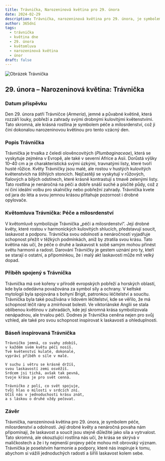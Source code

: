```yaml
---
title: Trávnička, Narozeninová květina pro 29. února
date: 2024-02-29
description: Trávnička, narozeninová květina pro 29. února, je symbolem Péče a milosrdenství. Objevte její jedinečný význam, fascinující příběhy a poezii, která oslavuje její krásu.
author: 365dní
tags:
  - trávnička
  - květina dne
  - 29. února
  - květomluva
  - narozeninová květina
  - únor
draft: false
---
```


![Obrázek Trávnička](https://cdn.pixabay.com/photo/2019/05/02/18/43/thrift-4174262_640.jpg#center)


## 29. února – Narozeninová květina: Trávnička

### Datum příspěvku

Den 29. února patří Trávničce (_Armeria_), jemné a půvabné květině, která rozzáří louky, pobřeží a zahrady svými drobnými kulovitými květenstvími. Tato skromná, ale krásná rostlina je symbolem péče a milosrdenství, což ji činí dokonalou narozeninovou květinou pro tento vzácný den.

### Popis Trávnička

Trávnička je trvalka z čeledi olověncovitých (_Plumbaginaceae_), která se vyskytuje zejména v Evropě, ale také v severní Africe a Asii. Dorůstá výšky 10–40 cm a je charakteristická svými úzkými, travnatými listy, které tvoří husté růžice. Květy Trávničky jsou malé, ale rostou v hustých kulovitých květenstvích na štíhlých stoncích. Nejčastěji se vyskytují v růžových, fialových a bílých odstínech, které krásně kontrastují s tmavě zelenými listy. Tato rostlina je nenáročná na péči a dobře snáší suché a písčité půdy, což z ní činí ideální volbu pro skalničky nebo pobřežní zahrady. Trávnička kvete od jara do léta a svou jemnou krásou přitahuje pozornost i drobné opylovače.

### Květomluva Trávnička: Péče a milosrdenství

V květomluvě symbolizuje Trávnička „péči a milosrdenství“. Její drobné květy, které rostou v harmonických kulovitých shlucích, představují soucit, laskavost a podporu. Trávnička svou odolností a nenáročností vyjadřuje schopnost přežít v těžkých podmínkách, aniž by ztratila svou krásu. Tato květina nás učí, že péče o druhé a laskavost k sobě samým mohou přinést světu harmonii a radost. Darování Trávničky je gestem uznání pro ty, kteří se starají o ostatní, a připomínkou, že i malý akt laskavosti může mít velký dopad.

### Příběh spojený s Trávnička

Trávnička má své kořeny v přírodě evropských pobřeží a horských oblastí, kde byla odedávna považována za symbol síly a ochrany. V keltské mytologii byla spojována s bohyní Brigit, patronkou léčitelství a soucitu. Trávnička byla také používána v lidovém léčitelství, kde se věřilo, že má schopnost léčit rány a zmírňovat bolesti. Ve viktoriánské Anglii se stala oblíbenou květinou v zahradách, kde její skromná krása symbolizovala nenápadnou, ale trvalou péči. Dodnes je Trávnička ceněna nejen pro svůj vzhled, ale také pro svou schopnost inspirovat k laskavosti a ohleduplnosti.

### Báseň inspirovaná Trávnička

```
Trávničko jemná, co svahy zdobíš,  
v každém svém květu péči nosíš.  
Tvé květenství kulaté, dokonalé,  
vypráví příběh o síle v malé.

V suchu i větru se krásně držíš,  
svou laskavostí zemi osvěžíš.  
Srdcem jsi tichá, avšak tak pevná,  
tvoje krása je pro svět cenná.

Trávničko z polí, co svět spojuje,  
tvůj hlas o milosti v srdcích zní.  
Učíš nás v jednoduchosti krásu znát,  
a s láskou o druhé vždy pečovat.
```

### Závěr

Trávnička, narozeninová květina pro 29. února, je symbolem péče, milosrdenství a odolnosti. Její drobné květy a nenáročná povaha nám připomínají, že laskavost a soucit jsou stejně důležité jako síla a vytrvalost. Tato skromná, ale okouzlující rostlina nás učí, že krása se skrývá v maličkostech a že i ty nejmenší projevy péče mohou mít obrovský význam. Trávnička je poselstvím harmonie a podpory, které nás inspiruje k tomu, abychom si vážili jednoduchých radostí a šířili laskavost kolem sebe.